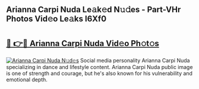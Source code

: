 ## Arianna Carpi Nuda Le𝚊k𝚎d N𝚞𝚍es - Part-VHr Photos Vid𝚎o Le𝚊ks I6Xf0

# <h2><a href="http://fbeg7si.evod.top/?m=Arianna+Carpi+Nuda">🔗 👉🔴 Arianna Carpi Nuda Vid𝚎o Ph𝚘t𝚘s</a></h2>

[![Arianna Carpi Nuda N𝚞d𝚎s](https://i.imgur.com/8V9OHl7.gif)](http://fbeg7si.evod.top/?m=Arianna+Carpi+Nuda)
Social media personality Arianna Carpi Nuda specializing in dance and lifestyle content. Arianna Carpi Nuda public image is one of strength and courage, but he's also known for his vulnerability and emotional depth. 
